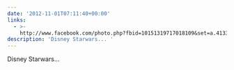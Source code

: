 ```yaml
---
date: '2012-11-01T07:11:40+00:00'
links:
  - >-
    http://www.facebook.com/photo.php?fbid=10151319717018109&set=a.413399368108.207945.530173108&type=1&relevant_count=1
description: 'Disney Starwars... '
---
```

Disney Starwars... 
